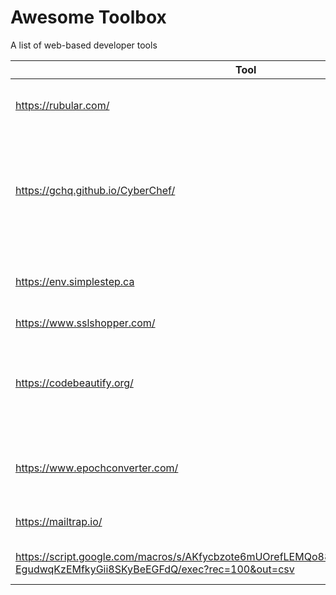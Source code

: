 # Awesome Toolbox

A list of web-based developer tools

| Tool                              | Description                                                  |
| --------------------------------- | ------------------------------------------------------------ |
| https://rubular.com/              | A Ruby regular expression editor                             |
| https://gchq.github.io/CyberChef/ | The Cyber Swiss Army Knife - a web app for encryption, encoding, compression and data analysis. |
| https://env.simplestep.ca         | Environment Variable Generator for Spring Boot Apps          |
| https://www.sslshopper.com/       | SSL Tools                                                    |
| https://codebeautify.org/         | Code Formatter, JSON Beautifier, XML Viewer, Hex Converters and more... |
| https://www.epochconverter.com/   | Epoch & Unix Timestamp Conversion Tools |
| https://mailtrap.io/              | Email Sandbox Service |
| https://script.google.com/macros/s/AKfycbzote6mUOrefLEMQo88kKzAgXCJ2QOsCxQGKie6Bh-EgudwqKzEMfkyGii8SKyBeEGFdQ/exec?rec=100&out=csv | User Dataset generator |


